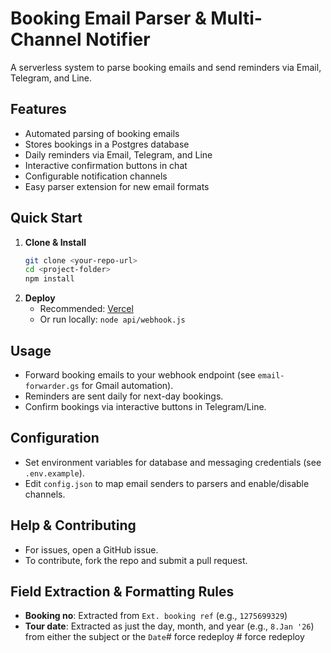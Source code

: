 # Booking Email Parser & Multi-Channel Notifier

A serverless system to parse booking emails and send reminders via Email, Telegram, and Line.

## Features
- Automated parsing of booking emails
- Stores bookings in a Postgres database
- Daily reminders via Email, Telegram, and Line
- Interactive confirmation buttons in chat
- Configurable notification channels
- Easy parser extension for new email formats

## Quick Start
1. **Clone & Install**
   ```bash
   git clone <your-repo-url>
   cd <project-folder>
   npm install
   ```
2. **Deploy**
   - Recommended: [Vercel](https://vercel.com/)
   - Or run locally: `node api/webhook.js`

## Usage
- Forward booking emails to your webhook endpoint (see `email-forwarder.gs` for Gmail automation).
- Reminders are sent daily for next-day bookings.
- Confirm bookings via interactive buttons in Telegram/Line.

## Configuration
- Set environment variables for database and messaging credentials (see `.env.example`).
- Edit `config.json` to map email senders to parsers and enable/disable channels.

## Help & Contributing
- For issues, open a GitHub issue.
- To contribute, fork the repo and submit a pull request.

## Field Extraction & Formatting Rules

- **Booking no**: Extracted from `Ext. booking ref` (e.g., `1275699329`)
- **Tour date**: Extracted as just the day, month, and year (e.g., `8.Jan '26`) from either the subject or the `Date`#   f o r c e   r e d e p l o y     
 
 #   f o r c e   r e d e p l o y 
 
 